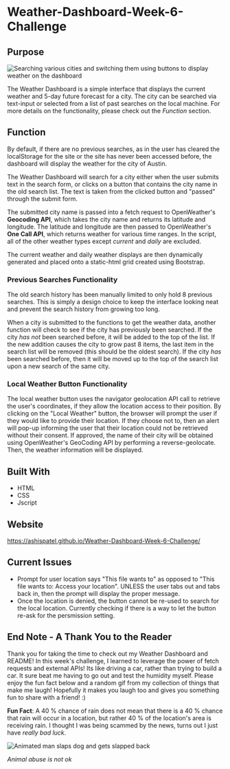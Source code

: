 # Weather-Dashboard-Week-6-Challenge

## Purpose

![Searching various cities and switching them using buttons to display weather on the dashboard](https://github.com/AshisPatel/Weather-Dashboard-Week-6-Challenge/blob/main/assets/images/weather-dashboard-preview.gif)

The Weather Dashboard is a simple interface that displays the current weather and 5-day future forecast for a city. The city can be searched via text-input or selected from a list of past searches on the local machine. For more details on the functionality, please check out the *Function* section. 

## Function

By default, if there are no previous searches, as in the user has cleared the localStorage for the site or the site has never been accessed before, the dashboard will display the weather for the city of Austin. 

The Weather Dashboard will search for a city either when the user submits text in the search form, or clicks on a button that contains the city name in the old search list. The text is taken from the clicked button and "passed" through the submit form. 

The submitted city name is passed into a fetch request to OpenWeather's **Geocoding API**, which takes the city name and returns its latitude and longitude. The latitude and longitude are then passed to OpenWeather's **One Call API**, which returns weather for various time ranges. In the script, all of the other weather types except *current* and *daily* are excluded. 

The current weather and daily weather displays are then dynamically generated and placed onto a static-html grid created using Bootstrap. 

### Previous Searches Functionality

The old search history has been manually limited to only hold 8 previous searches. This is simply a design choice to keep the interface looking neat and prevent the search history from growing too long. 

When a city is submitted to the functions to get the weather data, another function will check to see if the city has previously been searched. If the city *has not* been searched before, it will be added to the top of the list. If the new addition causes the city to grow past 8 items, the last item in the search list will be removed (this should be the oldest search). If the city *has* been searched before, then it will be moved up to the top of the search list upon a new search of the same city. 

### Local Weather Button Functionality

The local weather button uses the navigator geolocation API call to retrieve the user's coordinates, if they allow the location access to their position. By clicking on the "Local Weather" button, the browser will prompt the user if they would like to provide their location. If they choose not to, then an alert will pop-up informing the user that their location could not be retrieved without their consent. If approved, the name of their city will be obtained using OpenWeather's GeoCoding API by performing a reverse-geolocate. Then, the weather information will be displayed. 

## Built With

* HTML
* CSS
* Jscript

## Website

https://ashispatel.github.io/Weather-Dashboard-Week-6-Challenge/

## Current Issues 

* Prompt for user location says "This file wants to" as opposed to "This file wants to: Access your location". UNLESS the user tabs out and tabs back in, then the prompt will display the proper message. 
* Once the location is denied, the button cannot be re-used to search for the local location. Currently checking if there is a way to let the button re-ask for the persmission setting.

## End Note - A Thank You to the Reader 

Thank you for taking the time to check out my Weather Dashboard and README! In this week's challenge, I learned to leverage the power of fetch requests and external APIs! Its like driving a car, rather than trying to build a car. It sure beat me having to go out and test the humidity myself. Please enjoy the fun fact below and a random gif from my collection of things that make me laugh! Hopefully it makes you laugh too and gives you something fun to share with a friend! :) 

**Fun Fact**: A 40 % chance of rain does not mean that there is a 40 % chance that rain will occur in a location, but rather 40 % of the location's area is receiving rain. I thought I was being scammed by the news, turns out I just have *really bad luck*. 

![Animated man slaps dog and gets slapped back](https://github.com/AshisPatel/Weather-Dashboard-Week-6-Challenge/blob/main/assets/images/dog-slap.gif)

*Animal abuse is not ok*







